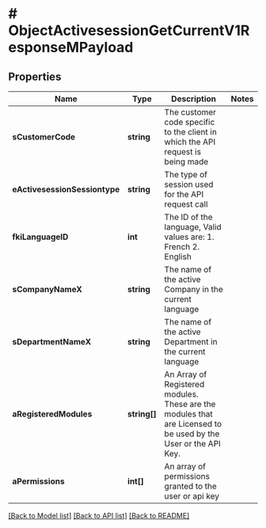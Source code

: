 # # ObjectActivesessionGetCurrentV1ResponseMPayload

## Properties

Name | Type | Description | Notes
------------ | ------------- | ------------- | -------------
**sCustomerCode** | **string** | The customer code specific to the client in which the API request is being made | 
**eActivesessionSessiontype** | **string** | The type of session used for the API request call | 
**fkiLanguageID** | **int** | The ID of the language, Valid values are: 1. French 2. English | 
**sCompanyNameX** | **string** | The name of the active Company in the current language | 
**sDepartmentNameX** | **string** | The name of the active Department in the current language | 
**aRegisteredModules** | **string[]** | An Array of Registered modules.  These are the modules that are Licensed to be used by the User or the API Key. | 
**aPermissions** | **int[]** | An array of permissions granted to the user or api key | 

[[Back to Model list]](../../README.md#documentation-for-models) [[Back to API list]](../../README.md#documentation-for-api-endpoints) [[Back to README]](../../README.md)


